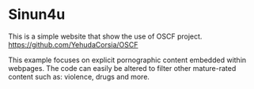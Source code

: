 # Sinun4u
This is a simple website that show the use of OSCF project.
https://github.com/YehudaCorsia/OSCF

This example focuses on explicit pornographic content embedded within webpages. The code can easily be altered to filter other mature-rated content such as: violence, drugs and more.
